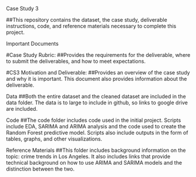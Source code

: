 
Case Study 3 

##This repository contains the dataset, the case study, deliverable instructions, code, and reference materials necessary to complete this project. 

Important Documents 

#Case Study Rubric:
##Provides the requirements for the deliverable, where to submit the deliverables, and how to meet expectations. 

#CS3 Motivation and Deliverable:
##Provides an overview of the case study and why it is important. This document also provides information about the deliverable. 

Data
##Both the entire dataset and the cleaned dataset are included in the data folder. The data is to large to include in github, so links to google drive are included. 

Code
##The code folder includes code used in the initial project. Scripts include EDA, SARIMA and ARIMA analysis and the code used to create the Random Forest predictive model. Scripts also include outputs in the form of tables, graphs, and other visualizations. 

Reference Materials 
##This folder includes background information on the topic: crime trends in Los Angeles. It also includes links that provide technical background on how to use ARIMA and SARIMA models and the distinction between the two. 




